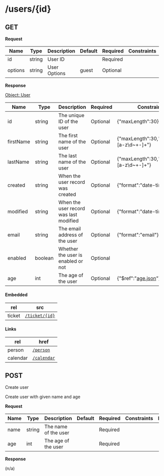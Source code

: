 # /users/{id}

## GET


**Request**

| Name  | Type  | Description | Default | Required | Constraints | Example |
|-------|-------|-------------|---------|----------|-------------|---------| 
| id | string | User ID |  | Required |  |  
| options | string | User Options | guest | Optional |  |  


**Response**

[Object: User](schema/user.json)

| Name  | Type  | Description | Required | Constraint | Example |
|-------|-------|-------------|----------|------------|---------| 
| id | string | The unique ID of the user | Optional | {"maxLength":30} |  |
| firstName | string | The first name of the user | Optional | {"maxLength":30,"pattern":"[a-z\\d~+-]+"} |  |
| lastName | string | The last name of the user | Optional | {"maxLength":30,"pattern":"[a-z\\d~+-]+"} |  |
| created | string | When the user record was created | Optional | {"format":"date-time"} | 2018-01-01T12:00:00Z |
| modified | string | When the user record was last modified | Optional | {"format":"date-time"} | 2018-01-01T12:00:00Z |
| email | string | The email address of the user | Optional | {"format":"email"} |  |
| enabled | boolean | Whether the user is enabled or not | Optional |  |  |
| age | int | The age of the user | Optional | {"$ref":"[age.json](schema/age.json)"} | 29 |

#### Embedded

| rel | src |
|-----|-----|
| ticket | [<code>/ticket/{id}</code>](ticket/.md) |

#### Links

| rel | href |
|-----|-----|
| person | [<code>/person</code>](person.md) |
| calendar | [<code>/calendar</code>](calendar.md) |
## POST
Create user

Create user with given name and age



**Request**

| Name  | Type  | Description | Default | Required | Constraints | Example |
|-------|-------|-------------|---------|----------|-------------|---------| 
| name | string | The name of the user |  | Required |  |  
| age | int | The age of the user |  | Required |  |  


**Response**

(n/a)